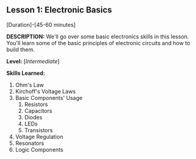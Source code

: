 ## Lesson 1: Electronic Basics
[Duration]-[45-60 minutes]

**DESCRIPTION:** We'll go over some basic electronics skills in this
lesson. You'll learn some of the basic principles of electronic circuits
and how to build them.

**Level:** [*Intermediate*]

**Skills Learned:**
1. Ohm's Law
2. Kirchoff's Voltage Laws
3. Basic Components' Usage
	1. Resistors
	2. Capacitors
	3. Diodes
	4. LEDs
	5. Transistors
4. Voltage Regulation
5. Resonators
6. Logic Components
